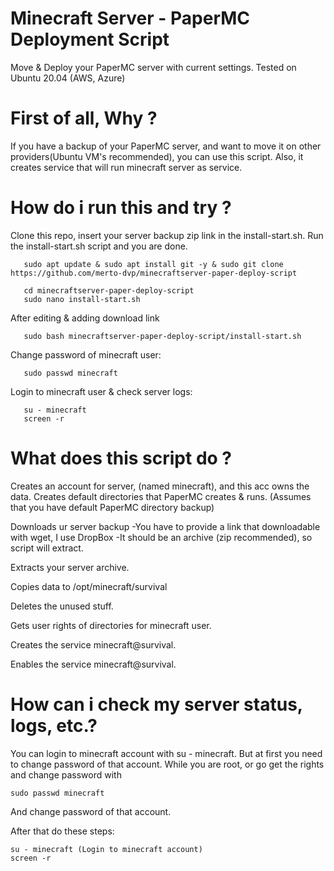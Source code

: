 # Minecraft Server - PaperMC Deployment Script
Move &amp; Deploy your PaperMC server with current settings. Tested on Ubuntu 20.04 (AWS, Azure)

# First of all, Why ?

If you have a backup of your PaperMC server, and want to move it on other providers(Ubuntu VM's recommended), you can use this script.
Also, it creates service that will run minecraft server as service.

# How do i run this and try ?

Clone this repo, insert your server backup zip link in the install-start.sh. Run the install-start.sh script and you are done.

       sudo apt update & sudo apt install git -y & sudo git clone https://github.com/merto-dvp/minecraftserver-paper-deploy-script
       
       cd minecraftserver-paper-deploy-script
       sudo nano install-start.sh 
       
After editing & adding download link
      
       sudo bash minecraftserver-paper-deploy-script/install-start.sh 

Change password of minecraft user:

       sudo passwd minecraft

Login to minecraft user & check server logs:

       su - minecraft
       screen -r
       
# What does this script do ?

Creates an account for server, (named minecraft), and this acc owns the data.
Creates default directories that PaperMC creates & runs. (Assumes that you have default PaperMC directory backup)

Downloads ur server backup 
 -You have to provide a link that downloadable with wget, I use DropBox
 -It should be an archive (zip recommended), so script will extract.
 
Extracts your server archive.

Copies data to /opt/minecraft/survival

Deletes the unused stuff.

Gets user rights of directories for minecraft user.

Creates the service minecraft@survival.

Enables the service minecraft@survival.

# How can i check my server status, logs, etc.?

You can login to minecraft account with su - minecraft.
But at first you need to change password of that account.
While you are root, or go get the rights and change password with

    sudo passwd minecraft

And change password of that account.

After that do these steps:

    su - minecraft (Login to minecraft account)
    screen -r






